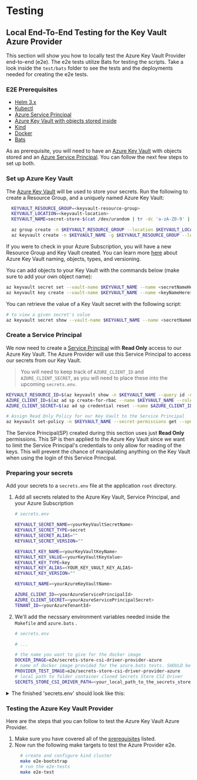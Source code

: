 # Testing

## Local End-To-End Testing for the Key Vault Azure Provider

This section will show you how to locally test the Azure Key Vault Provider end-to-end (e2e). The e2e tests utilize Bats for testing the scripts. Take a look inside the `test/bats` folder to see the tests and the deployments needed for creating the e2e tests.

### E2E Prerequisites

- [Helm 3.x](https://helm.sh/)
- [Kubectl](https://kubernetes.io/docs/tasks/tools/install-kubectl/)
- [Azure Service Principal](https://docs.microsoft.com/en-us/cli/azure/create-an-azure-service-principal-azure-cli?view=azure-cli-latest)
- [Azure Key Vault with objects stored inside](https://docs.microsoft.com/en-us/azure/key-vault/key-vault-manage-with-cli2)
- [Kind](https://kind.sigs.k8s.io/docs/user/quick-start/)
- [Docker](https://docs.docker.com/get-started/)
- [Bats](https://github.com/bats-core/bats-core)

As as prerequisite, you will need to have an [Azure Key Vault](https://docs.microsoft.com/en-us/azure/key-vault/key-vault-manage-with-cli2) with objects stored and an [Azure Service Principal](https://docs.microsoft.com/en-us/cli/azure/create-an-azure-service-principal-azure-cli?view=azure-cli-latest). You can follow the next few steps to set up both.

### Set up Azure Key Vault

The [Azure Key Vault](https://docs.microsoft.com/azure/key-vault/) will be used to store your secrets. Run the following to create a Resource Group, and a uniquely named Azure Key Vault:

```bash
  KEYVAULT_RESOURCE_GROUP=<keyvault-resource-group>
  KEYVAULT_LOCATION=<keyvault-location>
  KEYVAULT_NAME=secret-store-$(cat /dev/urandom | tr -dc 'a-zA-Z0-9' | fold -w 10 | head -n 1)

  az group create -n $KEYVAULT_RESOURCE_GROUP --location $KEYVAULT_LOCATION
  az keyvault create -n $KEYVAULT_NAME -g $KEYVAULT_RESOURCE_GROUP --location $KEYVAULT_LOCATION
```
 If you were to check in your Azure Subscription, you will have a new Resource Group and Key Vault created. You can learn more [here](https://docs.microsoft.com/azure/key-vault/about-keys-secrets-and-certificates#objects-identifiers-and-versioning) about Azure Key Vault naming, objects, types, and versioning.

You can add objects to your Key Vault with the commands below (make sure to add your own object name):

```bash
az keyvault secret set --vault-name $KEYVAULT_NAME --name <secretNameHere> --value $(cat /dev/urandom | tr -dc 'a-zA-Z0-9' | fold -w 40 | head -n 1)
az keyvault key create --vault-name $KEYVAULT_NAME --name <keyNameHere>
```

You can retrieve the value of a Key Vault secret with the following script:

```bash
# to view a given secret's value
az keyvault secret show --vault-name $KEYVAULT_NAME --name <secretNameHere> --query value -o tsv
```
### Create a Service Principal

We now need to create a [Service Principal](https://docs.microsoft.com/en-us/azure/active-directory/develop/app-objects-and-service-principals#service-principal-object) with **Read Only** access to our Azure Key Vault. The Azure Provider will use this Service Principal to access our secrets from our Key Vault.

> You will need to keep track of `AZURE_CLIENT_ID` and `AZURE_CLIENT_SECRET`, as you will need to place these into the upcoming `secrets.env`.

```bash
KEYVAULT_RESOURCE_ID=$(az keyvault show -n $KEYVAULT_NAME --query id -o tsv)
AZURE_CLIENT_ID=$(az ad sp create-for-rbac --name $KEYVAULT_NAME --role Reader --scopes $KEYVAULT_RESOURCE_ID --query appId -o tsv)
AZURE_CLIENT_SECRET=$(az ad sp credential reset --name $AZURE_CLIENT_ID --credential-description "APClientSecret" --query password -o tsv)

# Assign Read Only Policy for our Key Vault to the Service Principal
az keyvault set-policy -n $KEYVAULT_NAME --secret-permissions get --spn $KEYVAULT_CLIENT_ID
```
The Service Principal(SP) created during this section uses just **Read Only** permissions. This SP is then applied to the Azure Key Vault since we want to limit the Service Principal's credentials to only allow for reading of the keys. This will prevent the chance of manipulating anything on the Key Vault when using the login of this Service Principal.

### Preparing your secrets

Add your secrets to a `secrets.env` file at the application `root` directory.

1. Add all secrets related to the Azure Key Vault, Service Principal, and your Azure Subscription

    ```bash
    # secrets.env

    KEYVAULT_SECRET_NAME=<yourKeyVaultSecretName>
    KEYVAULT_SECRET_TYPE=secret
    KEYVAULT_SECRET_ALIAS=""
    KEYVAULT_SECRET_VERSION=""

    KEYVAULT_KEY_NAME=<yourKeyVaultKeyName>
    KEYVAULT_KEY_VALUE=<yourKeyVaultKeyValue>
    KEYVAULT_KEY_TYPE=key
    KEYVAULT_KEY_ALIAS=<YOUR_KEY_VAULT_KEY_ALIAS>
    KEYVAULT_KEY_VERSION=""

    KEYVAULT_NAME=<yourAzureKeyVaultName>

    AZURE_CLIENT_ID=<yourAzureServicePrincipalId>
    AZURE_CLIENT_SECRET=<yourAzureServicePrincipalSecret>
    TENANT_ID=<yourAzureTenantId>
    ```

2. We'll add the necssary environment variables needed inside the `Makefile` and `azure.bats` .

    ```bash
    # secrets.env

    # ...

    # the name you want to give for the docker image
    DOCKER_IMAGE=e2e/secrets-store-csi-driver-provider-azure
    # name of docker image provided for the azure.bats tests. SHOULD be the same as DOCKER_IMAGE
    PROVIDER_TEST_IMAGE=e2e/secrets-store-csi-driver-provider-azure
    # local path to folder container cloned Secrets Store CSI Driver
    SECRETS_STORE_CSI_DRIVER_PATH=<your_local_path_to_the_secrets_store_csi_driver>

    ```
<details>
  <summary>The finished 'secrets.env' should look like this:</summary>
  <p>

    KEYVAULT_SECRET_NAME=<yourKeyVaultSecretName>
    KEYVAULT_SECRET_TYPE=secret
    KEYVAULT_SECRET_ALIAS=""
    KEYVAULT_SECRET_VERSION=""

    KEYVAULT_KEY_NAME=<yourKeyVaultKeyName>
    KEYVAULT_KEY_VALUE=<yourKeyVaultKeyValue>
    KEYVAULT_KEY_TYPE=key
    KEYVAULT_KEY_ALIAS=<YOUR_KEY_VAULT_KEY_ALIAS>
    KEYVAULT_KEY_VERSION=""

    KEYVAULT_NAME=<yourAzureKeyVaultName>

    AZURE_CLIENT_ID=<yourAzureServicePrincipalId>
    AZURE_CLIENT_SECRET=<yourAzureServicePrincipalSecret>
    TENANT_ID=<yourAzureTenantId>

    DOCKER_IMAGE=e2e/secrets-store-csi-driver-provider-azure
    PROVIDER_TEST_IMAGE=e2e/secrets-store-csi-driver-provider-azure
    SECRETS_STORE_CSI_DRIVER_PATH=<your_local_path_to_the_secrets_store_csi_driver>

  </p>
</details>

### Testing the Azure Key Vault Provider

Here are the steps that you can follow to test the Azure Key Vault Azure Provider.

1. Make sure you have covered all of the [prerequisites](#e2e-prerequisites) listed.
2. Now run the following make targets to test the Azure Provider e2e.
    ```bash
      # create and configure kind cluster
      make e2e-bootstrap
      # run the e2e-tests
      make e2e-test
    ```
